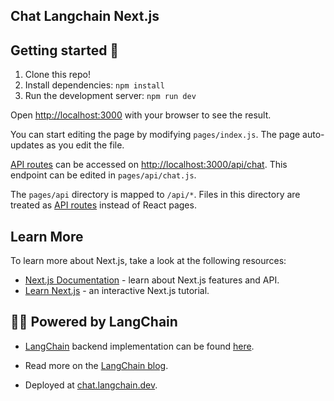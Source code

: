 ## Chat Langchain Next.js

## Getting started 🚀

1. Clone this repo!
2. Install dependencies: `npm install`
3. Run the development server: `npm run dev`

Open [http://localhost:3000](http://localhost:3000) with your browser to see the result.

You can start editing the page by modifying `pages/index.js`. The page auto-updates as you edit the file.

[API routes](https://nextjs.org/docs/api-routes/introduction) can be accessed on [http://localhost:3000/api/chat](http://localhost:3000/api/chat). This endpoint can be edited in `pages/api/chat.js`.

The `pages/api` directory is mapped to `/api/*`. Files in this directory are treated as [API routes](https://nextjs.org/docs/api-routes/introduction) instead of React pages.

## Learn More

To learn more about Next.js, take a look at the following resources:

- [Next.js Documentation](https://nextjs.org/docs) - learn about Next.js features and API.
- [Learn Next.js](https://nextjs.org/learn) - an interactive Next.js tutorial.

## 🦜🔗 Powered by LangChain

- [LangChain](https://github.com/hwchase17/langchain/) backend implementation can be found [here](https://github.com/deverabit/Chat_Langchain_Next.js).

- Read more on the [LangChain blog](https://blog.langchain.dev/langchain-chat/). 

- Deployed at [chat.langchain.dev](https://chat.langchain.dev/). 
